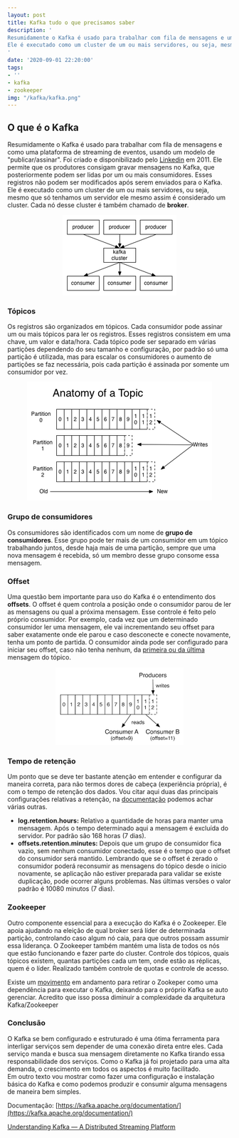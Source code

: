 ```yaml
---
layout: post
title: Kafka tudo o que precisamos saber
description: '
Resumidamente o Kafka é usado para trabalhar com fila de mensagens e uma plataforma de streaming de eventos, usando um modelo de "publicar/assinar". Foi criado e disponibilizado pelo Linkedin em 2011. Ele permite que os produtores consigam gravar mensagens no Kafka, que posteriormente podem ser lidos por um ou mais consumidor. Esses registros não podem ser modificados após serem enviados para o Kafka.
Ele é executado como um cluster de um ou mais servidores, ou seja, mesmo que só tenhamos um servidor ele mesmo assim é considerado um cluster. Cada nó desse cluster é também chamado de broker.
'
date: '2020-09-01 22:20:00'
tags:
- ''
- kafka
- zookeeper
img: "/kafka/kafka.png"
---
```


## O que é o Kafka

Resumidamente o Kafka é usado para trabalhar com fila de mensagens e como uma plataforma de streaming de eventos, usando um modelo de "publicar/assinar". Foi criado e disponibilizado pelo [Linkedin](https://github.com/linkedin/kafka) em 2011. Ele permite que os produtores consigam gravar mensagens no Kafka, que posteriormente podem ser lidas por um ou mais consumidores. Esses registros não podem ser modificados após serem enviados para o Kafka.
Ele é executado como um cluster de um ou mais servidores, ou seja, mesmo que só tenhamos um servidor ele mesmo assim é considerado um cluster. Cada nó desse cluster é também chamado de **broker**.

<p align="center">
<img src="/assets/img/kafka/cluster.png" alt="Kafka Cluster"/>
</p>

### Tópicos

Os registros são organizados em tópicos. Cada consumidor pode assinar um ou mais tópicos para ler os registros. Esses registros consistem em uma chave, um valor e data/hora. Cada tópico pode ser separado em várias partições dependendo do seu tamanho e configuração, por padrão só uma partição é utilizada, mas para escalar os consumidores o aumento de partições se faz necessária, pois cada partição é assinada por somente um consumidor por vez.

<p align="center">
<img src="/assets/img/kafka/topic.png" alt="Kafka Tópico"/>
</p>

### Grupo de consumidores

Os consumidores são identificados com um nome de **grupo de consumidores**. Esse grupo pode ter mais de um consumidor em um tópico trabalhando juntos, desde haja mais de uma partição, sempre que uma nova mensagem é recebida, só um membro desse grupo consome essa mensagem.

### Offset
Uma questão bem importante para uso do Kafka é o entendimento dos **offsets**. O offset é quem controla a posição onde o consumidor parou de ler as mensagens ou qual a próxima mensagem. Esse controle é feito pelo próprio consumidor. Por exemplo, cada vez que um determinado consumidor ler uma mensagem, ele vai incrementando seu offset para saber exatamente onde ele parou e caso desconecte e conecte novamente, tenha um ponto de partida. O consumidor ainda pode ser configurado para iniciar seu offset, caso não tenha nenhum, da [primeira ou da última](https://kafka.apache.org/documentation/#auto.offset.reset) mensagem do tópico.

<p align="center">
<img src="/assets/img/kafka/offset.png" alt="Kafka Offset"/>
</p>

### Tempo de retenção
Um ponto que se deve ter bastante atenção em entender e configurar da maneira correta, para não termos dores de cabeça (experiência própria), é com o tempo de retenção dos dados. Vou citar aqui duas das principais configurações relativas a retenção, na [documentação](https://kafka.apache.org/documentation) podemos achar várias outras.
* **log.retention.hours:** Relativo a quantidade de horas para manter uma mensagem. Após o tempo determinado aqui a mensagem é excluída do servidor. Por padrão são 168 horas (7 dias).
* **offsets.retention.minutes:** Depois que um grupo de consumidor fica vazio, sem nenhum consumidor conectado, esse é o tempo que o offset do consumidor será mantido. Lembrando que se o offset é zerado o consumidor poderá reconsumir as mensagens do tópico desde o inicio novamente, se aplicação não estiver preparada para validar se existe duplicação, pode ocorrer alguns problemas. Nas últimas versões o valor padrão é 10080 minutos (7 dias).

### Zookeeper
Outro componente essencial para a execução do Kafka é o Zookeeper. Ele apoia ajudando na eleição de qual broker será líder de determinada partição, controlando caso algum nó caia, para que outros possam assumir essa liderança. O Zookeeper também mantém uma lista de todos os nós que estão funcionando e fazer parte do cluster. Controle dos tópicos, quais tópicos existem, quantas partições cada um tem, onde estão as réplicas, quem é o líder. Realizado também controle de quotas e controle de acesso.

Existe um [movimento](https://www.confluent.io/blog/removing-zookeeper-dependency-in-kafka/) em andamento para retirar o Zookeper como uma dependência para executar o Kafka, deixando para o próprio Kafka se auto gerenciar. Acredito que isso possa diminuir a complexidade da arquitetura Kafka/Zookeeper

### Conclusão

O Kafka se bem configurado e estruturado é uma ótima ferramenta para interligar serviços sem depender de uma conexão direta entre eles. Cada serviço manda e busca sua mensagem diretamente no Kafka tirando essa responsabilidade dos serviços. Como o Kafka já foi projetado para uma alta demanda, o crescimento em todos os aspectos é muito facilitado.<br>
Em outro texto vou mostrar como fazer uma configuração e instalação básica do Kafka e como podemos produzir e consumir alguma mensagens de maneira bem simples.

Documentação: [https://kafka.apache.org/documentation/](https://kafka.apache.org/documentation/)

[Understanding Kafka — A Distributed Streaming Platform](https://medium.com/swlh/understanding-kafka-a-distributed-streaming-platform-9a0360b99de8)